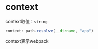 # context

context取值：`string`

```js
context: path.resolve(__dirname, "app")
```

context表示webpack

